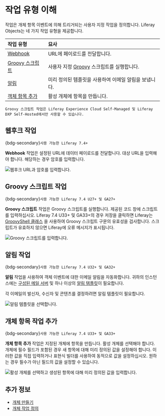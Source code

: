 # 작업 유형 이해

작업은 개체 항목 이벤트에 의해 트리거되는 사용자 지정 작업을 정의합니다. Liferay Objects는 네 가지 작업 유형을 제공합니다.

| 작업 유형                                    | 묘사                                                     |
|:---------------------------------------- |:------------------------------------------------------ |
| [Webhook](#webhook-actions)              | URL에 페이로드를 전달합니다.                                      |
| [Groovy 스크립트](#groovy-script-actions)    | 사용자 지정 [Groovy](https://groovy-lang.org/) 스크립트를 실행합니다. |
| [알림](#notification-actions)              | 미리 정의된 템플릿을 사용하여 이메일 알림을 보냅니다.                         |
| [객체 항목 추가](#add-an-object-entry-actions) | 활성 개체에 항목을 만듭니다.                                       |

```{important}
Groovy 스크립트 작업은 Liferay Experience Cloud Self-Managed 및 Liferay DXP Self-Hosted에서만 사용할 수 있습니다.
```

## 웹후크 작업

{bdg-secondary}`사용 가능한 Liferay 7.4+`

**Webhook** 작업은 설정된 URL에 데이터 페이로드를 전달합니다. 대상 URL을 입력해야 합니다. 해당하는 경우 암호를 입력합니다.

![웹후크 URL과 암호를 입력합니다.](./understanding-action-types/images/01.png)

## Groovy 스크립트 작업

{bdg-secondary}`사용 가능한 Liferay 7.4 U27+ 및 GA27+`

**Groovy 스크립트** 작업은 Groovy 스크립트를 실행합니다. 제공된 코드 창에 스크립트를 입력하십시오. Liferay 7.4 U33+ 및 GA33+의 경우 저장을 클릭하면 Liferay는 [GroovyShell 클래스](https://docs.groovy-lang.org/latest/html/api/groovy/lang/GroovyShell.html) 을 사용하여 Groovy 스크립트 구문의 유효성을 검사합니다. 스크립트가 유효하지 않으면 Liferay에 오류 메시지가 표시됩니다.

![Groovy 스크립트를 입력합니다.](./understanding-action-types/images/02.png)

## 알림 작업

{bdg-secondary}`사용 가능한 Liferay 7.4 U32+ 및 GA32+`

**알림** 작업을 사용하여 객체 이벤트에 대한 이메일 알림을 자동화합니다. 귀하의 인스턴스에는 [구성된 메일 서버](../../../../installation-and-upgrades/setting-up-liferay/configuring-mail.md) 및 하나 이상의 [알림 템플릿](../../../../process-automation/notifications/creating-notification-templates.md)이 필요합니다.

각 이메일의 발신자, 수신자 및 콘텐츠를 결정하려면 알림 템플릿이 필요합니다.

![알림 템플릿을 선택합니다.](./understanding-action-types/images/03.png)

## 개체 항목 작업 추가

{bdg-secondary}`사용 가능한 Liferay 7.4 U33+ 및 GA33+`

**개체 항목 추가** 작업은 지정된 개체에 항목을 만듭니다. 활성 개체를 선택해야 합니다. 개체에 필수 필드가 포함된 경우 새 항목에 대해 미리 정의된 값을 설정해야 합니다. 이러한 값을 직접 입력하거나 표현식 빌더를 사용하여 동적으로 값을 설정하십시오. 원하는 경우 필수가 아닌 필드의 값을 설정할 수 있습니다.

![활성 개체를 선택하고 생성된 항목에 대해 미리 정의된 값을 입력합니다.](./understanding-action-types/images/04.png)

## 추가 정보

* [개체 만들기](../creating-objects.md)
* [개체 작업 정의](./defining-object-actions.md)
